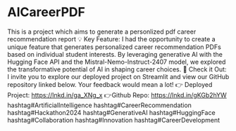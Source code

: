 # AICareerPDF

This is a project which aims to generate a personlized pdf career recommendation report
💡 Key Feature:
I had the opportunity to create a unique feature that generates personalized career recommendation PDFs based on individual student interests. By leveraging generative AI with the Hugging Face API and the Mistral-Nemo-Instruct-2407 model, we explored the transformative potential of AI in shaping career choices.
🔗 Check it Out:
I invite you to explore our deployed project on Streamlit and view our GitHub repository linked below. Your feedback would mean a lot!
👉 Deployed Project: https://lnkd.in/ga_XNg_x
👉Github Repo: https://lnkd.in/gKGb2hYW
hashtag#ArtificialIntelligence hashtag#CareerRecommendation hashtag#Hackathon2024 hashtag#GenerativeAI hashtag#HuggingFace hashtag#Collaboration hashtag#Innovation hashtag#CareerDevelopment
